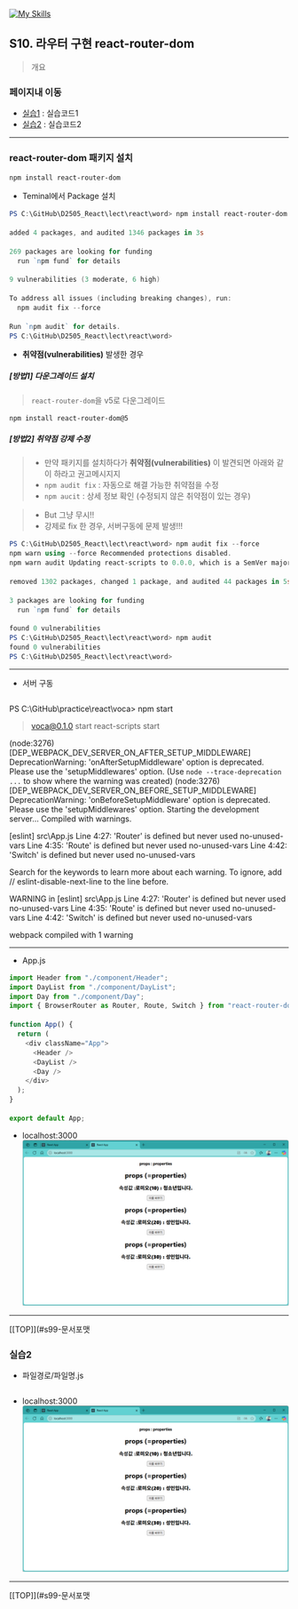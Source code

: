 [![My Skills](https://skillicons.dev/icons?heiht="10"&i=nodejs,vscode,js,react&theme=light)](readme.md)

## S10. 라우터 구현 react-router-dom
> 개요

### 페이지내 이동
- [실습1](#실습1) : 실습코드1
- [실습2](#실습2) : 실습코드2

---

### react-router-dom 패키지 설치

```powershell
npm install react-router-dom
``` 

- Teminal에서 Package 설치
```powershell
PS C:\GitHub\D2505_React\lect\react\word> npm install react-router-dom

added 4 packages, and audited 1346 packages in 3s

269 packages are looking for funding
  run `npm fund` for details

9 vulnerabilities (3 moderate, 6 high)

To address all issues (including breaking changes), run:
  npm audit fix --force

Run `npm audit` for details.
PS C:\GitHub\D2505_React\lect\react\word> 
```

- **취약점(vulnerabilities)** 발생한 경우

##### [방법1] 다운그레이드 설치
> `react-router-dom`을 v5로 다운그레이드

```
npm install react-router-dom@5
```

##### [방법2] 취약점 강제 수정
> - 만약 패키지를 설치하다가 **취약점(vulnerabilities)** 이 발견되면 아래와 같이 하라고 권고메시지지
> - `npm audit fix` : 자동으로 해결 가능한 취약점을 수정
> - `npm aucit` : 상세 정보 확인 (수정되지 않은 취약점이 있는 경우)

> - But 그냥 무시!!
> - 강제로 fix 한 경우, 서버구동에 문제 발생!!!

```powershell
PS C:\GitHub\D2505_React\lect\react\word> npm audit fix --force
npm warn using --force Recommended protections disabled.
npm warn audit Updating react-scripts to 0.0.0, which is a SemVer major change.

removed 1302 packages, changed 1 package, and audited 44 packages in 5s

3 packages are looking for funding
  run `npm fund` for details

found 0 vulnerabilities
PS C:\GitHub\D2505_React\lect\react\word> npm audit
found 0 vulnerabilities
PS C:\GitHub\D2505_React\lect\react\word>

```


---

- 서버 구동
```powershell

```
PS C:\GitHub\practice\react\voca> npm start

> voca@0.1.0 start
> react-scripts start

(node:3276) [DEP_WEBPACK_DEV_SERVER_ON_AFTER_SETUP_MIDDLEWARE] DeprecationWarning: 'onAfterSetupMiddleware' option is deprecated. Please use the 'setupMiddlewares' option.
(Use `node --trace-deprecation ...` to show where the warning was created)
(node:3276) [DEP_WEBPACK_DEV_SERVER_ON_BEFORE_SETUP_MIDDLEWARE] DeprecationWarning: 'onBeforeSetupMiddleware' option is deprecated. Please use the 'setupMiddlewares' option.
Starting the development server...
Compiled with warnings.

[eslint]
src\App.js
  Line 4:27:  'Router' is defined but never used  no-unused-vars
  Line 4:35:  'Route' is defined but never used   no-unused-vars
  Line 4:42:  'Switch' is defined but never used  no-unused-vars

Search for the keywords to learn more about each warning.
To ignore, add // eslint-disable-next-line to the line before.

WARNING in [eslint]
src\App.js
  Line 4:27:  'Router' is defined but never used  no-unused-vars
  Line 4:35:  'Route' is defined but never used   no-unused-vars
  Line 4:42:  'Switch' is defined but never used  no-unused-vars

webpack compiled with 1 warning


---

- App.js
```js
import Header from "./component/Header";
import DayList from "./component/DayList"; 
import Day from "./component/Day";
import { BrowserRouter as Router, Route, Switch } from "react-router-dom";

function App() {
  return (
    <div className="App">
      <Header /> 
      <DayList />
      <Day />
    </div>
  );
}

export default App;

```

- localhost:3000
![화면](./images/s08_props_01.png)


---
[[TOP]](#s99-문서포맷
<br/>

### 실습2
- 파일경로/파일명.js
```js

```

- localhost:3000
![화면](./images/s08_props_01.png)


---
[[TOP]](#s99-문서포맷
<br/>

